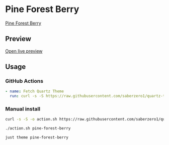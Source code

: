 # Pine Forest Berry

[Pine Forest Berry](#)

## Preview

[Open live preview](https://quartz-themes.github.io/pine-forest-berry/)

## Usage

### GitHub Actions

```yaml
- name: Fetch Quartz Theme
  run: curl -s -S https://raw.githubusercontent.com/saberzero1/quartz-themes/master/action.sh | bash -s -- pine-forest-berry
```

### Manual install

```bash
curl -s -S -o action.sh https://raw.githubusercontent.com/saberzero1/quartz-themes/master/action.sh

./action.sh pine-forest-berry
```

```bash
just theme pine-forest-berry
```
